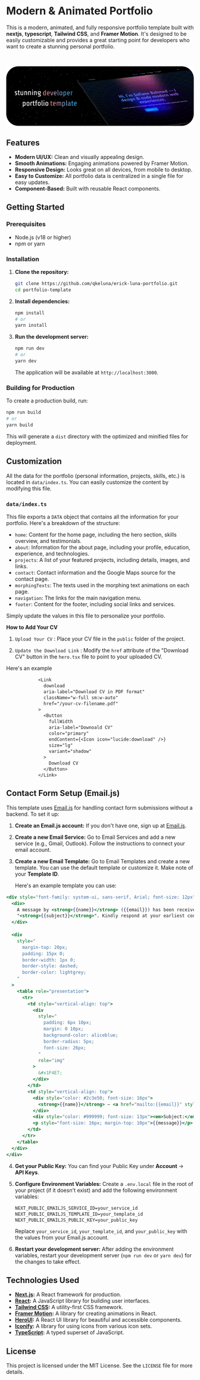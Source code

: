 # Modern & Animated Portfolio

This is a modern, animated, and fully responsive portfolio template built with **nextjs**, **typescript**, **Tailwind CSS**, and **Framer Motion**. It's designed to be easily customizable and provides a great starting point for developers who want to create a stunning personal portfolio.

<br/>
<p align="center">
  <a href="https://portfolio-template-seven-murex.vercel.app" target="_blank">
    <img src="./public/github-cover.png" alt="portfolio-template" />
  </a>
</p>

## Features

- **Modern UI/UX:** Clean and visually appealing design.
- **Smooth Animations:** Engaging animations powered by Framer Motion.
- **Responsive Design:** Looks great on all devices, from mobile to desktop.
- **Easy to Customize:** All portfolio data is centralized in a single file for easy updates.
- **Component-Based:** Built with reusable React components.

## Getting Started

### Prerequisites

- Node.js (v18 or higher)
- npm or yarn

### Installation

1. **Clone the repository:**

   ```bash
   git clone https://github.com/qkeluna/erick-luna-portfolio.git
   cd portfolio-template
   ```

2. **Install dependencies:**

   ```bash
   npm install
   # or
   yarn install
   ```

3. **Run the development server:**

   ```bash
   npm run dev
   # or
   yarn dev
   ```

   The application will be available at `http://localhost:3000`.

### Building for Production

To create a production build, run:

```bash
npm run build
# or
yarn build
```

This will generate a `dist` directory with the optimized and minified files for deployment.

## Customization

All the data for the portfolio (personal information, projects, skills, etc.) is located in `data/index.ts`. You can easily customize the content by modifying this file.

### `data/index.ts`

This file exports a `DATA` object that contains all the information for your portfolio. Here's a breakdown of the structure:

- `home`: Content for the home page, including the hero section, skills overview, and testimonials.
- `about`: Information for the about page, including your profile, education, experience, and technologies.
- `projects`: A list of your featured projects, including details, images, and links.
- `contact`: Contact information and the Google Maps source for the contact page.
- `morphingTexts`: The texts used in the morphing text animations on each page.
- `navigation`: The links for the main navigation menu.
- `footer`: Content for the footer, including social links and services.

Simply update the values in this file to personalize your portfolio.

**How to Add Your CV**

1. `Upload Your CV` : Place your CV file in the `public` folder of the project.

2. `Update the Download Link` : Modify the `href` attribute of the "Download CV" button in the `hero.tsx` file to point to your uploaded CV.

Here's an example

```hero.tsx
            <Link
              download
              aria-label="Download CV in PDF format"
              className="w-full sm:w-auto"
              href="/your-cv-filename.pdf"
            >
              <Button
                fullWidth
                aria-label="Downoald CV"
                color="primary"
                endContent={<Icon icon="lucide:download" />}
                size="lg"
                variant="shadow"
              >
                Download CV
              </Button>
            </Link>

```

## Contact Form Setup (Email.js)

This template uses [Email.js](https://www.emailjs.com/) for handling contact form submissions without a backend. To set it up:

1.  **Create an Email.js account:** If you don't have one, sign up at [Email.js](https://www.emailjs.com/).

2.  **Create a new Email Service:** Go to Email Services and add a new service (e.g., Gmail, Outlook). Follow the instructions to connect your email account.

3.  **Create a new Email Template:** Go to Email Templates and create a new template. You can use the default template or customize it. Make note of your **Template ID**.

    Here's an example template you can use:
    
```jsx
<div style="font-family: system-ui, sans-serif, Arial; font-size: 12px">
  <div>
    A message by <strong>{{name}}</strong> ({{email}}) has been received with the subject
    "<strong>{{subject}}</strong>". Kindly respond at your earliest convenience.
  </div>

  <div
    style="
      margin-top: 20px;
      padding: 15px 0;
      border-width: 1px 0;
      border-style: dashed;
      border-color: lightgrey;
    "
  >
    <table role="presentation">
      <tr>
        <td style="vertical-align: top">
          <div
            style="
              padding: 6px 10px;
              margin: 0 10px;
              background-color: aliceblue;
              border-radius: 5px;
              font-size: 26px;
            "
            role="img"
          >
            &#x1F4E7;
          </div>
        </td>
        <td style="vertical-align: top">
          <div style="color: #2c3e50; font-size: 16px">
            <strong>{{name}}</strong> — <a href="mailto:{{email}}" style="color: #3498db">{{email}}</a>
          </div>
          <div style="color: #999999; font-size: 13px"><em>Subject:</em> {{subject}}</div>
          <p style="font-size: 16px; margin-top: 10px">{{message}}</p>
        </td>
      </tr>
    </table>
  </div>
</div>


```

4.  **Get your Public Key:** You can find your Public Key under **Account** -> **API Keys**.

5.  **Configure Environment Variables:** Create a `.env.local` file in the root of your project (if it doesn't exist) and add the following environment variables:

    ```
    NEXT_PUBLIC_EMAILJS_SERVICE_ID=your_service_id
    NEXT_PUBLIC_EMAILJS_TEMPLATE_ID=your_template_id
    NEXT_PUBLIC_EMAILJS_PUBLIC_KEY=your_public_key
    ```

    Replace `your_service_id`, `your_template_id`, and `your_public_key` with the values from your Email.js account.

6.  **Restart your development server:** After adding the environment variables, restart your development server (`npm run dev` or `yarn dev`) for the changes to take effect.

## Technologies Used

- **[Next.js](https://nextjs.org/):** A React framework for production.
- **[React](https://react.dev/):** A JavaScript library for building user interfaces.
- **[Tailwind CSS](https://tailwindcss.com/):** A utility-first CSS framework.
- **[Framer Motion](https://www.framer.com/motion/):** A library for creating animations in React.
- **[HeroUI](https://www.heroui.com/):** A React UI library for beautiful and accessible components.
- **[Iconify](https://iconify.design/):** A library for using icons from various icon sets.
- **[TypeScript](https://www.typescriptlang.org/):** A typed superset of JavaScript.


## License

This project is licensed under the MIT License. See the `LICENSE` file for more details.
